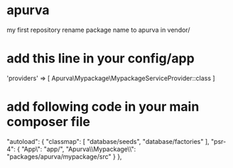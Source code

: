# apurva
my first repository
 rename package name to apurva in vendor/
# add this line in your config/app 
'providers' => [
Apurva\Mypackage\MypackageServiceProvider::class
]

# add following code in your main composer file
"autoload": {
    "classmap": [
        "database/seeds",
        "database/factories"
    ],
    "psr-4": {
        "App\\": "app/",
        "Apurva\\\Mypackage\\\\": "packages/apurva/mypackage/src"
    }
},
